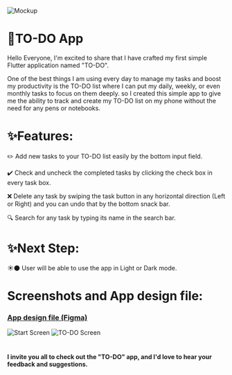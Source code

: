 ![Mockup](https://github.com/saifirst/TO-DO/assets/124555800/ac81f306-628c-4686-804e-d1e49e4ce2e6)

# 📝TO-DO App

Hello Everyone, I'm excited to share that I have crafted my first simple Flutter application named "TO-DO".

One of the best things I am using every day to manage my tasks and boost my productivity is the TO-DO list where I can put my daily, weekly, or even monthly tasks to focus on them deeply. so I created this simple app to give me the ability to track and create my TO-DO list on my phone without the need for any pens or notebooks.

# ✨Features:

✏️ Add new tasks to your TO-DO list easily by the bottom input field.

✔️ Check and uncheck the completed tasks by clicking the check box in every task box.

❌ Delete any task by swiping the task button in any horizontal direction (Left or Right) and you can undo that by the bottom snack bar.

🔍 Search for any task by typing its name in the search bar.

# ✨Next Step:

☀️🌑 User will be able to use the app in Light or Dark mode.

# Screenshots and App design file:

### [App design file (Figma)](https://www.figma.com/file/SB7lQ6OaJ0HU1lJEc3uIWG/TO-DO-LIST-app?type=design&node-id=0%3A1&mode=design&t=CFCu4o4iWlRR9zxu-1)
![Start Screen](https://github.com/saifirst/TO-DO/assets/124555800/775d83bc-850e-40be-99fb-75cce5025fbf)
![TO-DO Screen](https://github.com/saifirst/TO-DO/assets/124555800/281715e5-1544-4b22-bbbd-451b255c9338)


#

#### I invite you all to check out the "TO-DO" app, and I'd love to hear your feedback and suggestions.
